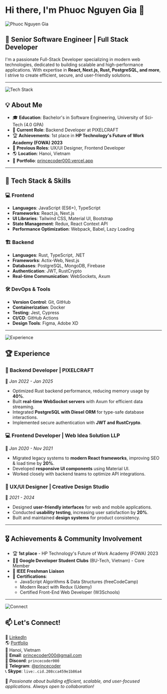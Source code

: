 # Hi there, I'm Phuoc Nguyen Gia 👋

![Phuoc Nguyen Gia](https://princecoder000.vercel.app/profile-image.jpg)  

## 🚀 Senior Software Engineer | Full Stack Developer

I'm a passionate Full-Stack Developer specializing in modern web technologies, dedicated to building scalable and high-performance applications. With expertise in **React, Next.js, Rust, PostgreSQL, and more**, I strive to create efficient, secure, and user-friendly solutions.

---

![Tech Stack](https://princecoder000.vercel.app/tech-stack-image.jpg)

## 💡 About Me
- 🎓 **Education**: Bachelor's in Software Engineering, University of Sci-Tech (4.0 GPA)
- 💼 **Current Role**: Backend Developer at PIXELCRAFT
- 🏆 **Achievements**: 1st place in **HP Technology's Future of Work Academy (FOWA) 2023**
- 🎨 **Previous Roles**: UX/UI Designer, Frontend Developer
- 🌎 **Location**: Hanoi, Vietnam
- 🔗 **Portfolio**: [princecoder000.vercel.app](https://princecoder000.vercel.app)

---

## 🔧 Tech Stack & Skills

### 💻 Frontend
- **Languages**: JavaScript (ES6+), TypeScript
- **Frameworks**: React.js, Next.js
- **UI Libraries**: Tailwind CSS, Material UI, Bootstrap
- **State Management**: Redux, React Context API
- **Performance Optimization**: Webpack, Babel, Lazy Loading

### 🏗 Backend
- **Languages**: Rust, TypeScript, .NET
- **Frameworks**: Actix-Web, Nest.js
- **Databases**: PostgreSQL, MongoDB, Firebase
- **Authentication**: JWT, RustCrypto
- **Real-time Communication**: WebSockets, Axum

### 🛠 DevOps & Tools
- **Version Control**: Git, GitHub
- **Containerization**: Docker
- **Testing**: Jest, Cypress
- **CI/CD**: GitHub Actions
- **Design Tools**: Figma, Adobe XD

---

![Experience](https://princecoder000.vercel.app/experience-image.jpg)

## 🏆 Experience

### 🚀 Backend Developer | PIXELCRAFT
📅 *Jan 2022 - Jan 2025*
- Optimized Rust backend performance, reducing memory usage by **40%**.
- Built **real-time WebSocket servers** with Axum for efficient data streaming.
- Integrated **PostgreSQL with Diesel ORM** for type-safe database interactions.
- Implemented secure authentication with **JWT and RustCrypto**.

### 💻 Frontend Developer | Web Idea Solution LLP
📅 *Jan 2020 - Nov 2021*
- Migrated legacy systems to **modern React frameworks**, improving SEO & load time by **20%**.
- Developed **responsive UI components** using Material UI.
- Worked closely with backend teams to optimize API integrations.

### 🎨 UX/UI Designer | Creative Design Studio
📅 *2021 - 2024*
- Designed **user-friendly interfaces** for web and mobile applications.
- Conducted **usability testing**, increasing user satisfaction by **20%**.
- Built and maintained **design systems** for product consistency.

---

## 🎖 Achievements & Community Involvement
- 🏆 **1st place** - HP Technology's Future of Work Academy (FOWA) 2023
- 👨‍💻 **Google Developer Student Clubs** (BU-Tech, Vietnam) - Core Member
- 🔗 **IEEE Freshman Liaison**
- 📜 **Certifications**:
  - JavaScript Algorithms & Data Structures (freeCodeCamp)
  - Modern React with Redux (Udemy)
  - Certified Front-End Web Developer (W3Schools)

---

![Connect](https://princecoder000.vercel.app/connect-image.jpg)

## 📫 Let's Connect!
💼 [LinkedIn](https://www.linkedin.com/in/gia-phuoc-nguyen-31995534a/)  
🌎 [Portfolio](https://princecoder000.vercel.app)  
📍 Hanoi, Vietnam  
📧 **Email**: [princecoder000@gmail.com](mailto:princecoder000@gmail.com)  
💬 **Discord**: `princecoder000`  
📱 **Telegram**: [@princecoder](https://t.me/princecoder000)  
📞 **Skype**: `live:.cid.208cca459e1b86a4`

🚀 *Passionate about building efficient, scalable, and user-focused applications. Always open to collaboration!*

